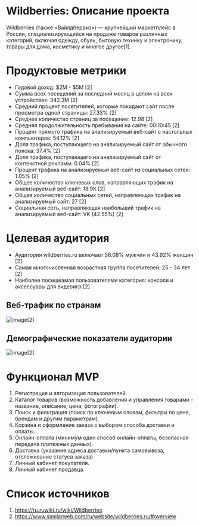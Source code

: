 # Wildberries: Описание проекта

Wildberries (также «Ва́йлдберриз») — крупнейший маркетплейс в России, специализирующийся на продаже товаров различных категорий, включая одежду, обувь, бытовую технику и электронику, товары для дома, косметику и многое другое[1]. 

# Продуктовые метрики
- Годовой доход: $2M - $5M [2]
- Сумма всех посещений за последний месяц в целом на всех устройствах: 342.3M [2]
- Средний процент посетителей, которые покидают сайт после просмотра одной страницы: 27.33% [2]
- Среднее количество страниц за посещение: 12.98 [2]
- Средняя продолжительность пребывания на сайте: 00:10:45 [2]
- Процент прямого трафика на анализируемый веб-сайт с настольных компьютеров: 54.12% [2]
- Доля трафика, поступающего на анализируемый сайт от обычного поиска: 37.4% [2]
- Доля трафика, поступающего на анализируемый сайт от контекстной рекламы: 0.04% [2]
- Процент трафика на анализируемый веб-сайт из социальных сетей: 1.05% [2]
- Общее количество ключевых слов, направляющих трафик на анализируемый веб-сайт: 18.9K [2]
- Общее количество социальных сетей, направляющих трафик на анализируемый сайт: 27 [2]
- Социальная сеть, направляющая наибольший трафик на анализируемый веб-сайт: VK (42.55%) [2]


# Целевая аудитория
- Аудитория wildberries.ru включает 56.08% мужчин и 43.92% женщин [2]
- Самая многочисленная возрастная группа посетителей: 25 - 34 лет [2]
- Наиболее посещеамая пользователями категория: консоли и аксессуары для видеоигр [2]

## Веб-трафик по странам
![image](https://github.com/user-attachments/assets/e15d7d94-e3af-48be-a5a7-2f702621858b)[2]

## Демографические показатели аудитории 
![image](https://github.com/user-attachments/assets/3d51bf86-5770-4f54-bbaa-46290eda1529)[2]

# Функционал MVP
1. Регистрация и авторизация пользователей.
2. Каталог товаров (возможность добавления и управления товарами - название, описание, цена, фотографии).
3. Поиск и фильтрация (поиск по ключевым словам, фильтры по цене, брендам и другим параметрам).
4. Корзина и оформление заказа с выбором способа доставки и оплаты.
5. Онлайн-оплата (минимум один способ онлайн-оплаты, безопасная передача платежных данных).
6. Доставка (указание адреса доставки/пункта самовывоза, отслеживание статуса заказа)
7. Личный кабинет покупателя.
8. Личный кабинет продавца.

# Список источников 
1. https://ru.ruwiki.ru/wiki/Wildberries
2. https://www.similarweb.com/ru/website/wildberries.ru/#overview
